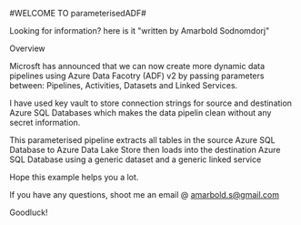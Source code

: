 #WELCOME TO parameterisedADF#

Looking for information? here is it "written by Amarbold Sodnomdorj"

Overview

Microsft has announced that we can now create more dynamic data pipelines using Azure Data Facotry (ADF) v2 by passing parameters between:
Pipelines, Activities, Datasets and Linked Services.

I have used key vault to store connection strings for source and destination Azure SQL Databases which makes the data pipelin clean without any secret information. 

This parameterised pipeline extracts all tables in the source Azure SQL Database to Azure Data Lake Store then loads into the destination Azure SQL Database using a generic dataset and a generic linked service

Hope this example helps you a lot.

If you have any questions, shoot me an email @ amarbold.s@gmail.com

Goodluck!
